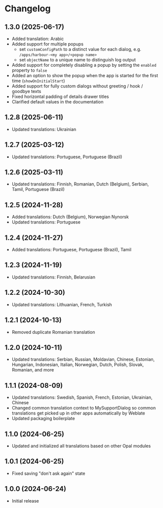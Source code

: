 <!--
SPDX-FileCopyrightText: 2024 Mirian Margiani
SPDX-License-Identifier: GFDL-1.3-or-later
-->

# Changelog

## 1.3.0 (2025-06-17)

- Added translation: Arabic
- Added support for multiple popups
    - set `customConfigPath` to a distinct value for each dialog, e.g. `/apps/harbour-<my app>/<popup name>`
    - set `objectName` to a unique name to distinguish log output
- Added support for completely disabling a popup by setting the `enabled` property to `false`
- Added an option to show the popup when the app is started for the first time (`showOnInitialStart`)
- Added support for fully custom dialogs without greeting / hook / goodbye texts
- Fixed horizontal padding of details drawer titles
- Clarified default values in the documentation

## 1.2.8 (2025-06-11)

- Updated translations: Ukrainian

## 1.2.7 (2025-03-12)

- Updated translations: Portuguese, Portuguese (Brazil)

## 1.2.6 (2025-03-11)

- Updated translations: Finnish, Romanian, Dutch (Belgium), Serbian, Tamil, Portuguese (Brazil)

## 1.2.5 (2024-11-28)

- Added translations: Dutch (Belgium), Norwegian Nynorsk
- Updated translations: Portuguese

## 1.2.4 (2024-11-27)

- Added translations: Portuguese, Portuguese (Brazil), Tamil

## 1.2.3 (2024-11-19)

- Updated translations: Finnish, Belarusian

## 1.2.2 (2024-10-30)

- Updated translations: Lithuanian, French, Turkish

## 1.2.1 (2024-10-13)

- Removed duplicate Romanian translation

## 1.2.0 (2024-10-11)

- Updated translations: Serbian, Russian, Moldavian, Chinese, Estonian, Hungarian, Indonesian, Italian, Norwegian, Dutch, Polish, Slovak, Romanian, and more

## 1.1.1 (2024-08-09)

- Updated translations: Swedish, Spanish, French, Estonian, Ukrainian, Chinese
- Changed common translation context to MySupportDialog so common translations get picked up in other apps automatically by Weblate
- Updated packaging boilerplate

## 1.1.0 (2024-06-25)

- Updated and initialized all translations based on other Opal modules

## 1.0.1 (2024-06-25)

- Fixed saving "don't ask again" state

## 1.0.0 (2024-06-24)

- Initial release
